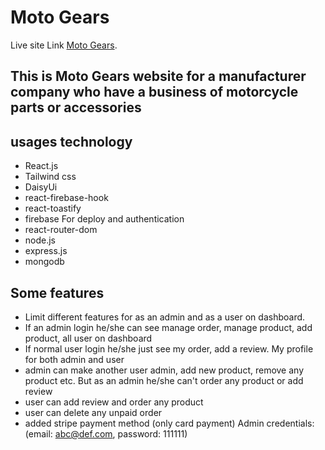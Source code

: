 # Moto Gears

Live site Link [Moto Gears](https://moto-gears-cf6ba.web.app/).

## This is Moto Gears website for a manufacturer company who have a business of motorcycle parts or accessories


## usages technology
* React.js
* Tailwind css
* DaisyUi
* react-firebase-hook
* react-toastify
* firebase For deploy and authentication
* react-router-dom
* node.js
* express.js
* mongodb

## Some features
* Limit different features for as an admin and as a user on dashboard.
* If an admin login he/she can see manage order, manage product, add product, all user on dashboard
* If normal user login he/she just see my order, add a review. My profile for both admin and user
* admin can make another user admin, add new product, remove any product etc. But as an admin he/she can't order any product or add review
* user can add review and order any product 
* user can delete any unpaid order
* added stripe payment method (only card payment)
Admin credentials:(email: abc@def.com, password: 111111)
